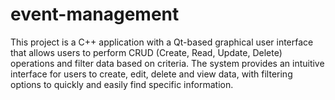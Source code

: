 # event-management
This project is a C++ application with a Qt-based graphical user interface that allows users to perform CRUD (Create, Read, Update, Delete) operations and filter data based on criteria. 
The system provides an intuitive interface for users to create, edit, delete and view data, with filtering options to quickly and easily find specific information. 
